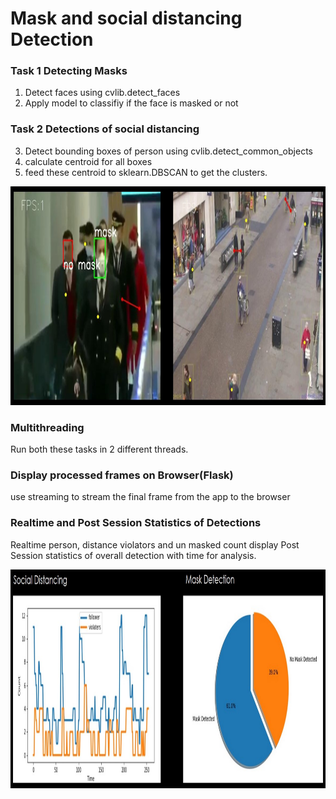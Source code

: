 # Mask and social distancing Detection

### Task 1 Detecting Masks
1. Detect faces using cvlib.detect_faces
2. Apply model to classifiy if the face is masked or not 

### Task 2 Detections of social distancing
3. Detect bounding boxes of person using cvlib.detect_common_objects 
4. calculate centroid for all boxes
5. feed these centroid to sklearn.DBSCAN to get the clusters.

<img src="https://github.com/hitzz97/mask-dist-detection/blob/master/demo1.jpg" height="350" width="800"/>

### Multithreading 
Run both these tasks in 2 different threads.

### Display processed frames on Browser(Flask)
use streaming to stream the final frame from the app to the browser

### Realtime and Post Session Statistics of Detections 
Realtime person, distance violators and un masked count display
Post Session statistics of overall detection with time for analysis.

<img src="https://github.com/hitzz97/mask-dist-detection/blob/master/demo2.jpg" height="350" width="800"/>
